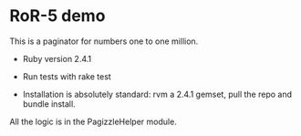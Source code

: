 # RoR-5 demo

This is a paginator for numbers one to one million.

* Ruby version 2.4.1

* Run tests with rake test

* Installation is absolutely standard: rvm a 2.4.1 gemset, pull the repo and bundle install.

All the logic is in the PagizzleHelper module.
